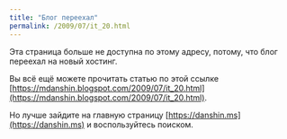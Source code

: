 ```yaml
---
title: "Блог переехал"
permalink: /2009/07/it_20.html
---
```

Эта страница больше не доступна по этому адресу, потому, что блог переехал на новый хостинг.

Вы всё ещё можете прочитать статью по этой ссылке [https://mdanshin.blogspot.com/2009/07/it_20.html](https://mdanshin.blogspot.com/2009/07/it_20.html).

Но лучше зайдите на главную страницу [https://danshin.ms](https://danshin.ms) и воспользуйтесь поиском.